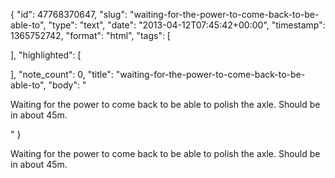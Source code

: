 {
  "id": 47768370647,
  "slug": "waiting-for-the-power-to-come-back-to-be-able-to",
  "type": "text",
  "date": "2013-04-12T07:45:42+00:00",
  "timestamp": 1365752742,
  "format": "html",
  "tags": [

  ],
  "highlighted": [

  ],
  "note_count": 0,
  "title": "waiting-for-the-power-to-come-back-to-be-able-to",
  "body": "<p>Waiting for the power to come back to be able to polish the axle. Should be in about 45m.</p>"
}

<p>Waiting for the power to come back to be able to polish the axle. Should be in about 45m.</p>